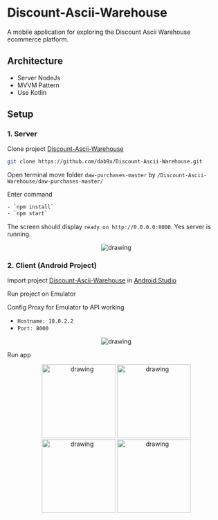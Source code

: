 # Discount-Ascii-Warehouse

A mobile application for exploring the Discount Ascii Warehouse ecommerce platform.

## Architecture

- Server NodeJs
- MVVM Pattern
- Use Kotlin 

## Setup

### 1. Server

Clone project [Discount-Ascii-Warehouse](https://github.com/dab9x/Discount-Ascii-Warehouse.git)

```bash
git clone https://github.com/dab9x/Discount-Ascii-Warehouse.git
```

Open terminal move folder `daw-purchases-master` by `/Discount-Ascii-Warehouse/daw-purchases-master/` 

Enter command 

```bash
- `npm install`
- `npm start`
```

The screen should display `ready on http://0.0.0.0:8000`. Yes server is running.

<p align="center">
    <img src="https://imgur.com/undefined" alt="drawing" />
</p>


### 2. Client (Android Project)

Import project [Discount-Ascii-Warehouse](https://github.com/dab9x/Discount-Ascii-Warehouse.git) in [Android Studio](https://developer.android.com/)

Run project on Emulator 

Config Proxy for Emulator to API working

- `Hostname: 10.0.2.2`
- `Port: 8000`

<p align="center">
    <img src="https://imgur.com/TsWdWBp" alt="drawing" />
</p>

Run app 

<p align="center">
    <img src="https://imgur.com/pL2qC88" alt="drawing"   width="170"/>
    <img src="https://imgur.com/rx8g0vr" alt="drawing"   width="170"/>
    <img src="https://imgur.com/aNc39Pd" alt="drawing"   width="170"/>
    <img src="https://imgur.com/fRWQFD3" alt="drawing"   width="170"/>
</p>